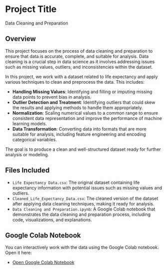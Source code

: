 # Project Title
Data Cleaning and Preparation

## Overview

This project focuses on the process of data cleaning and preparation to ensure that data is accurate, complete, and suitable for analysis. Data cleaning is a crucial step in data science as it involves addressing issues such as missing values, outliers, and inconsistencies within the dataset.

In this project, we work with a dataset related to life expectancy and apply various techniques to clean and preprocess the data. This includes:

- **Handling Missing Values**: Identifying and filling or imputing missing data points to prevent bias in analysis.
- **Outlier Detection and Treatment**: Identifying outliers that could skew the results and applying methods to handle them appropriately.
- **Normalization**: Scaling numerical values to a common range to ensure consistent data representation and improve the performance of machine learning models.
- **Data Transformation**: Converting data into formats that are more suitable for analysis, including feature engineering and encoding categorical variables.

The goal is to produce a clean and well-structured dataset ready for further analysis or modeling.

## Files Included

- `Life Expectancy Data.csv`: The original dataset containing life expectancy information with potential issues such as missing values and outliers.
- `Cleaned_Life_Expectancy_Data.csv`: The cleaned version of the dataset after applying data cleaning techniques, making it ready for analysis.
- `Data Cleaning and Preparation.ipynb`: A Google Colab notebook that demonstrates the data cleaning and preparation process, including code, visualizations, and explanations.

## Google Colab Notebook

You can interactively work with the data using the Google Colab notebook. Open it here:

- [Open Google Colab Notebook](https://colab.research.google.com/drive/1B5pGWnUgGmIdG7po6kZ0LKThKvelv5Jh#scrollTo=e_BM4EYZrb6E)
